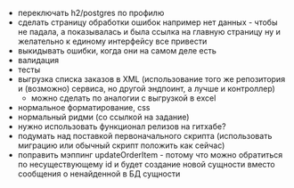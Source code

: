 - переключать h2/postgres по профилю
- сделать страницу обработки ошибок
	например нет данных - чтобы не падала, а показывалась и была ссылка на главную страницу
	ну и желательно к единому интерфейсу все привести
- выкидывать ошибки, когда они на самом деле есть
- валидация
- тесты
- выгрузка списка заказов в XML (использование того же репозитория и (возможно) сервиса, но другой эндпоинт, а лучше и контроллер)
    - можно сделать по аналогии с выгрузкой в excel
- нормальное форматирование, css
- нормальный ридми (со ссылкой на задание)
- нужно использовать функционал релизов на гитхабе?
- подумать над поставкой первоначального скрипта (использовать миграцию или обычный скрипт положить как сейчас)
- поправить мэппинг updateOrderItem - потому что можно обратиться по несуществующему id и будет создание новой сущности вместо сообщения о ненайденной в БД сущности
